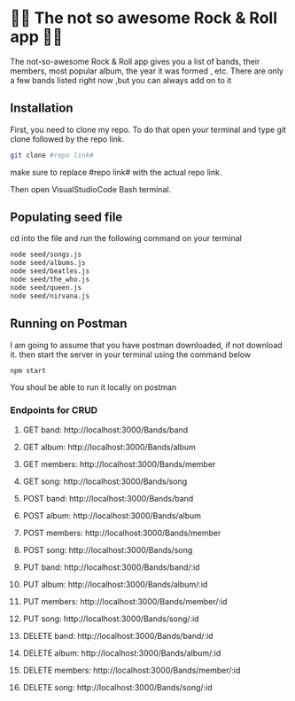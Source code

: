 # :metal::musical_keyboard: The not so awesome Rock & Roll app :guitar::metal:
The not-so-awesome Rock & Roll app gives you a list of bands, their members, most popular album, the year it was formed , etc. There are only a few bands listed right now ,but you can always add on to it

## Installation
First, you need to clone my repo. To do that open your terminal and type git clone followed by the repo link.

```bash
git clone #repo link#
```
make sure to replace #repo link# with the actual repo link.

Then open VisualStudioCode Bash terminal.


## Populating seed file
cd into the file and run the following command on your terminal

```bash
node seed/songs.js
node seed/albums.js
node seed/beatles.js
node seed/the_who.js
node seed/queen.js
node seed/nirvana.js
```

## Running on Postman
I am going to assume that you have postman downloaded, if not download it.
then start the server in your terminal using the command below

```bash
npm start
```
You shoul be able to run it locally on postman

### Endpoints for CRUD

1. GET  band: http://localhost:3000/Bands/band
2. GET  album: http://localhost:3000/Bands/album
3. GET  members: http://localhost:3000/Bands/member
4. GET  song: http://localhost:3000/Bands/song

1. POST  band: http://localhost:3000/Bands/band
2. POST  album: http://localhost:3000/Bands/album
3. POST  members: http://localhost:3000/Bands/member
4. POST  song: http://localhost:3000/Bands/song

1. PUT  band: http://localhost:3000/Bands/band/:id
2. PUT  album: http://localhost:3000/Bands/album/:id
3. PUT  members: http://localhost:3000/Bands/member/:id
4. PUT  song: http://localhost:3000/Bands/song/:id

1. DELETE  band: http://localhost:3000/Bands/band/:id
2. DELETE  album: http://localhost:3000/Bands/album/:id
3. DELETE  members: http://localhost:3000/Bands/member/:id
4. DELETE  song: http://localhost:3000/Bands/song/:id

